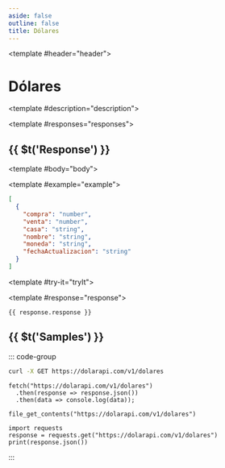 ```yaml
---
aside: false
outline: false
title: Dólares
---
```


<script setup>
import { useRoute } from 'vitepress'
</script>

<Operation method="GET" id="get-dolares">

<template #header="header">

# Dólares

</template>

<template #description="description">

<OperationEndpoint :method="description.method" :path="description.path" :baseUrl="description.baseUrl" />



<!--@include: ./parts/get-dolares-description-after.md -->

</template>

<template #responses="responses">

## {{ $t('Response') }}

<Responses :responses="responses.responses" :schema="responses.schema" :responseType="responses.responseType">

<template #body="body">

<ResponseBody :schema="body.schema" :responseType="body.responseType" />

</template>

<template #example="example">

```json
[
  {
    "compra": "number",
    "venta": "number",
    "casa": "string",
    "nombre": "string",
    "moneda": "string",
    "fechaActualizacion": "string"
  }
]
```

</template>

</Responses>

</template>

<template #try-it="tryIt">

<TryItButton :operation-id="tryIt.operationId" :method="tryIt.method">

<template #response="response">

```json-vue
{{ response.response }}
```

</template>

</TryItButton>

## {{ $t('Samples') }}

::: code-group

```bash [cURL] 
curl -X GET https://dolarapi.com/v1/dolares
```

```js-vue [JavaScript]
fetch("https://dolarapi.com/v1/dolares")
  .then(response => response.json())
  .then(data => console.log(data));
```

```php-vue [PHP]
file_get_contents("https://dolarapi.com/v1/dolares")
```

```python-vue [Python]
import requests
response = requests.get("https://dolarapi.com/v1/dolares")
print(response.json())
```

:::

</template>

</Operation>
